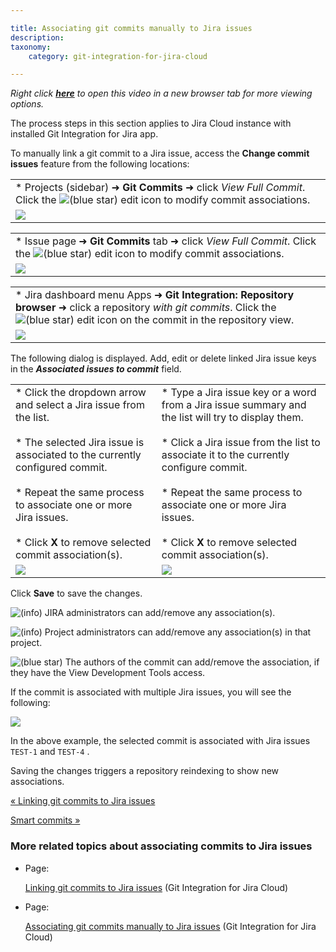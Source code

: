 ```yaml
---

title: Associating git commits manually to Jira issues
description:
taxonomy:
    category: git-integration-for-jira-cloud

---
```

_Right click_ [_**here**_](https://bigbrassband.wistia.com/medias/cq3r68b9ou) _to open this video in a new browser tab for more viewing options._

The process steps in this section applies to Jira Cloud instance with installed Git Integration for Jira app.


To manually link a git commit to a Jira issue, access the **Change commit issues** feature from the following locations:

|     |
| --- |
| *   Projects (sidebar) ➜ **Git Commits** ➜ click _View Full Commit_. Click the ![(blue star)](/wiki/s/-1639011364/6452/8b4898d3c114827e64ec143b4fa79bb76a6cfa5b/_/images/icons/emoticons/star_blue.png) edit icon to modify commit associations. |
| ![](https://bigbrassband.atlassian.net/wiki/download/attachments/1923025256/gitcloud-view-full-commit-dlg-sel.png?version=1&modificationDate=1645083351662&cacheVersion=1&api=v2) |

|     |
| --- |
| *   Issue page ➜ **Git Commits** tab ➜ click _View Full Commit_. Click the ![(blue star)](/wiki/s/-1639011364/6452/8b4898d3c114827e64ec143b4fa79bb76a6cfa5b/_/images/icons/emoticons/star_blue.png) edit icon to modify commit associations. |
| ![](https://bigbrassband.atlassian.net/wiki/download/attachments/1923025256/gitcloud-view-full-commit-issue-page-sel.png?version=1&modificationDate=1645083924640&cacheVersion=1&api=v2) |

|     |
| --- |
| *   Jira dashboard menu Apps ➜ **Git Integration: Repository browser** ➜ click a repository _with git commits_. Click the ![(blue star)](/wiki/s/-1639011364/6452/8b4898d3c114827e64ec143b4fa79bb76a6cfa5b/_/images/icons/emoticons/star_blue.png) edit icon on the commit in the repository view. |
| ![](https://bigbrassband.atlassian.net/wiki/download/attachments/1923025256/gitcloud-repo-browser-assoc-sel-with-browse.png?version=2&modificationDate=1645085300064&cacheVersion=1&api=v2) |


The following dialog is displayed. Add, edit or delete linked Jira issue keys in the _**Associated issues to commit**_ field.

|     |     |
| --- | --- |
| *   Click the dropdown arrow and select a Jira issue from the list.<br>    <br>*   The selected Jira issue is associated to the currently configured commit.<br>    <br>*   Repeat the same process to associate one or more Jira issues.<br>    <br>*   Click **X** to remove selected commit association(s). | *   Type a Jira issue key or a word from a Jira issue summary and the list will try to display them.<br>    <br>*   Click a Jira issue from the list to associate it to the currently configure commit.<br>    <br>*   Repeat the same process to associate one or more Jira issues.<br>    <br>*   Click **X** to remove selected commit association(s). |
| ![](https://bigbrassband.atlassian.net/wiki/download/attachments/1923025256/gitcloud-assoc-commits-dlg-dropdown.png?version=1&modificationDate=1645085650577&cacheVersion=1&api=v2) | ![](https://bigbrassband.atlassian.net/wiki/download/attachments/1923025256/gitcloud-assoc-commits-dlg-typetext.png?version=1&modificationDate=1645085657664&cacheVersion=1&api=v2) |


Click **Save** to save the changes.

![(info)](/wiki/s/-1639011364/6452/8b4898d3c114827e64ec143b4fa79bb76a6cfa5b/_/images/icons/emoticons/information.png) JIRA administrators can add/remove any association(s).

![(info)](/wiki/s/-1639011364/6452/8b4898d3c114827e64ec143b4fa79bb76a6cfa5b/_/images/icons/emoticons/information.png) Project administrators can add/remove any association(s) in that project.

![(blue star)](/wiki/s/-1639011364/6452/8b4898d3c114827e64ec143b4fa79bb76a6cfa5b/_/images/icons/emoticons/star_blue.png) The authors of the commit can add/remove the association, if they have the View Development Tools access.


If the commit is associated with multiple Jira issues, you will see the following:

![](https://bigbrassband.atlassian.net/wiki/download/thumbnails/1923025256/gitcloud-assoc-commits-dlg-multiple.png?version=1&modificationDate=1645086506177&cacheVersion=1&api=v2&width=453&height=209)

In the above example, the selected commit is associated with Jira issues `TEST-1` and `TEST-4` .

Saving the changes triggers a repository reindexing to show new associations.

[« Linking git commits to Jira issues](/wiki/spaces/GITCLOUD/pages/1923025229/Linking+git+commits+to+Jira+issues)

[Smart commits »](/git-integration-for-jira-cloud/Smart-commits)

### More related topics about associating commits to Jira issues

*   Page:

    [Linking git commits to Jira issues](/wiki/spaces/GITCLOUD/pages/1923025229/Linking+git+commits+to+Jira+issues) (Git Integration for Jira Cloud)

*   Page:

    [Associating git commits manually to Jira issues](/wiki/spaces/GITCLOUD/pages/1923025256/Associating+git+commits+manually+to+Jira+issues) (Git Integration for Jira Cloud)